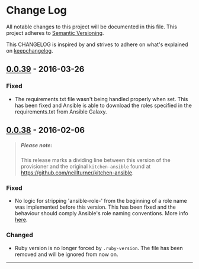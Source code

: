# Change Log

All notable changes to this project will be documented in this file.
This project adheres to [Semantic Versioning](http://semver.org/).

This CHANGELOG is inspired by and strives to adhere on what's
explained on [keepchangelog](http://keepachangelog.com/).

## [0.0.39] - 2016-03-26

### Fixed
- The requirements.txt file wasn't being handled properly when
set. This has been fixed and Ansible is able to download the roles
specified in the requirements.txt from Ansible Galaxy.

## [0.0.38] - 2016-02-06

> ##### Please note:
> This release marks a dividing line between this version of the
> provisioner and the original `kitchen-ansible` found at
> https://github.com/neillturner/kitchen-ansible.

### Fixed
- No logic for stripping 'ansible-role-' from the beginning of
a role name was implemented before this version. This has been
fixed and the behaviour should comply Ansible's role naming
conventions. More info [here](https://github.com/ansible/galaxy-issues/issues/53#issuecomment-151288655).

### Changed
- Ruby version is no longer forced by `.ruby-version`.
The file has been removed and will be ignored from now on.

--------
[0.0.39]: https://github.com/walterdolce/kitchen-ansible/compare/0.0.38...0.0.39
[0.0.38]: https://github.com/walterdolce/kitchen-ansible/compare/0.0.37...0.0.38